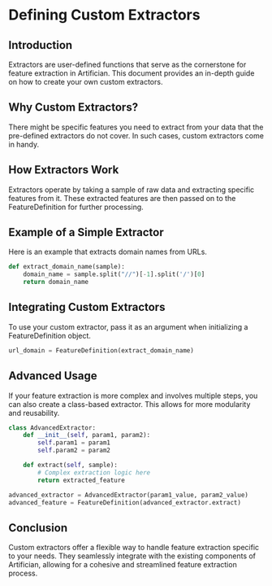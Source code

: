 # Defining Custom Extractors

## Introduction

Extractors are user-defined functions that serve as the cornerstone for feature extraction in Artifician. This document provides an in-depth guide on how to create your own custom extractors.

## Why Custom Extractors?

There might be specific features you need to extract from your data that the pre-defined extractors do not cover. In such cases, custom extractors come in handy.

## How Extractors Work

Extractors operate by taking a sample of raw data and extracting specific features from it. These extracted features are then passed on to the FeatureDefinition for further processing.

## Example of a Simple Extractor

Here is an example that extracts domain names from URLs.

```python
def extract_domain_name(sample):
    domain_name = sample.split("//")[-1].split('/')[0]
    return domain_name
```

## Integrating Custom Extractors

To use your custom extractor, pass it as an argument when initializing a FeatureDefinition object.

```python
url_domain = FeatureDefinition(extract_domain_name)
```

## Advanced Usage

If your feature extraction is more complex and involves multiple steps, you can also create a class-based extractor. This allows for more modularity and reusability.

```python
class AdvancedExtractor:
    def __init__(self, param1, param2):
        self.param1 = param1
        self.param2 = param2

    def extract(self, sample):
        # Complex extraction logic here
        return extracted_feature

advanced_extractor = AdvancedExtractor(param1_value, param2_value)
advanced_feature = FeatureDefinition(advanced_extractor.extract)
```

## Conclusion

Custom extractors offer a flexible way to handle feature extraction specific to your needs. They seamlessly integrate with the existing components of Artifician, allowing for a cohesive and streamlined feature extraction process.